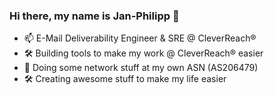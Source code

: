 ### Hi there, my name is Jan-Philipp 👋

- 📫 E-Mail Deliverability Engineer & SRE @ CleverReach®
- 🛠 Building tools to make my work @ CleverReach® easier
- 📡 Doing some network stuff at my own ASN (AS206479)
- 🛠 Creating awesome stuff to make my life easier
